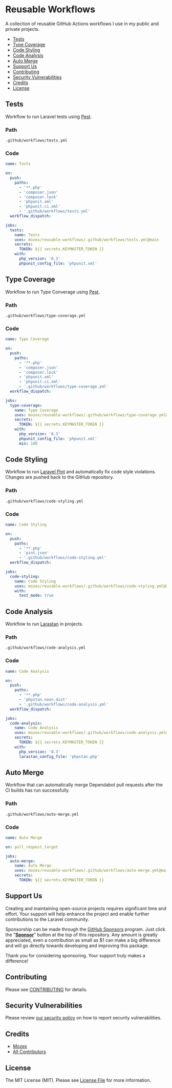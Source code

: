 # Reusable Workflows
A collection of reusable GitHub Actions workflows I use in my public and private projects.

- [Tests](#tests)
- [Type Coverage](#type-coverage)
- [Code Styling](#code-styling)
- [Code Analysis](#code-analysis)
- [Auto Merge](#auto-merge)
- [Support Us](#support-us)
- [Contributing](#contributing)
- [Security Vulnerabilities](#security-vulnerabilities)
- [Credits](#credits)
- [License](#license)

## Tests

Workflow to run Laravel tests using [Pest](https://pestphp.com).

### Path

```
.github/workflows/tests.yml
```

### Code

```yml
name: Tests

on:
  push:
    paths:
      - '**.php'
      - 'composer.json'
      - 'composer.lock'
      - 'phpunit.xml'
      - 'phpunit.ci.xml'
      - '.github/workflows/tests.yml'
  workflow_dispatch:

jobs:
  tests:
    name: Tests
    uses: mozex/reusable-workflows/.github/workflows/tests.yml@main
    secrets:
      TOKEN: ${{ secrets.KEYMASTER_TOKEN }}
    with:
      php_version: '8.3'
      phpunit_config_file: 'phpunit.xml'
```

## Type Coverage

Workflow to run Type Converage using [Pest](https://pestphp.com/docs/type-coverage).

### Path

```
.github/workflows/type-coverage.yml
```

### Code

```yml
name: Type Coverage

on:
  push:
    paths:
      - '**.php'
      - 'composer.json'
      - 'composer.lock'
      - 'phpunit.xml'
      - 'phpunit.ci.xml'
      - '.github/workflows/type-coverage.yml'
  workflow_dispatch:

jobs:
  type-coverage:
    name: Type Coverage
    uses: mozex/reusable-workflows/.github/workflows/type-coverage.yml@main
    secrets:
      TOKEN: ${{ secrets.KEYMASTER_TOKEN }}
    with:
      php_version: '8.3'
      phpunit_config_file: 'phpunit.xml'
      min: 100
```

## Code Styling

Workflow to run [Laravel Pint](https://github.com/laravel/pint) and automatically fix code style violations. Changes are
pushed back to the GitHub repository.

### Path
```
.github/workflows/code-styling.yml
```

### Code
```yml
name: Code Styling

on:
  push:
    paths:
      - '**.php'
      - 'pint.json'
      - '.github/workflows/code-styling.yml'
  workflow_dispatch:

jobs:
  code-styling:
    name: Code Styling
    uses: mozex/reusable-workflows/.github/workflows/code-styling.yml@main
    with:
      test_mode: true
```

## Code Analysis

Workflow to run [Larastan](https://github.com/larastan/larastan) in projects.

### Path
```
.github/workflows/code-analysis.yml
```

### Code
```yml
name: Code Analysis

on:
  push:
    paths:
      - '**.php'
      - 'phpstan.neon.dist'
      - '.github/workflows/code-analysis.yml'
  workflow_dispatch:

jobs:
  code-analysis:
    name: Code Analysis
    uses: mozex/reusable-workflows/.github/workflows/code-analysis.yml@main
    secrets:
      TOKEN: ${{ secrets.KEYMASTER_TOKEN }}
    with:
      php_version: '8.3'
      larastan_config_file: 'phpstan.php'
```

## Auto Merge

Workflow that can automatically merge Dependabot pull requests after the CI builds has run successfully.

### Path

```
.github/workflows/auto-merge.yml
```

### Code

```yml
name: Auto Merge

on: pull_request_target

jobs:
  auto-merge:
    name: Auto Merge
    uses: mozex/reusable-workflows/.github/workflows/auto-merge.yml@main
    secrets:
      TOKEN: ${{ secrets.KEYMASTER_TOKEN }}
```

## Support Us

Creating and maintaining open-source projects requires significant time and effort. Your support will help enhance the
project and enable further contributions to the Laravel community.

Sponsorship can be made through the [GitHub Sponsors](https://github.com/sponsors/mozex) program. Just click the "**[Sponsor](https://github.com/sponsors/mozex)**" button at the top of this repository. Any amount is greatly appreciated, even a contribution as small as $1 can make a big difference and will go directly towards developing and improving this package.

Thank you for considering sponsoring. Your support truly makes a difference!

## Contributing

Please see [CONTRIBUTING](CONTRIBUTING.md) for details.

## Security Vulnerabilities

Please review [our security policy](../../security/policy) on how to report security vulnerabilities.

## Credits

- [Mozex](https://github.com/mozex)
- [All Contributors](../../contributors)

## License

The MIT License (MIT). Please see [License File](LICENSE.md) for more information.